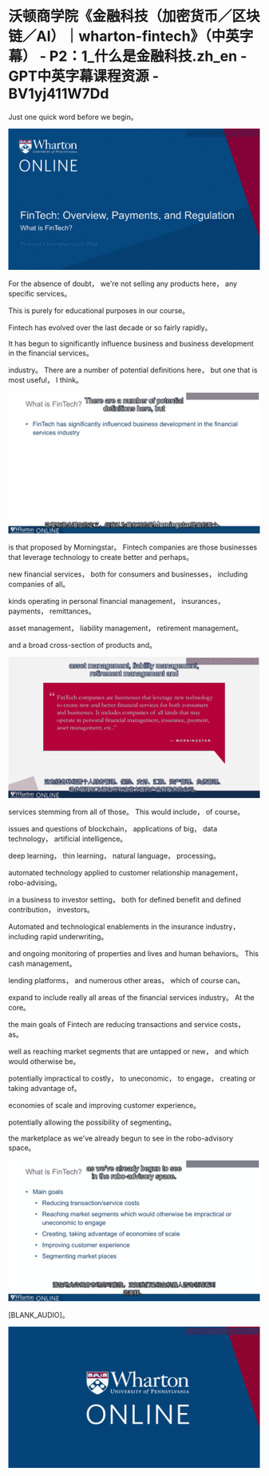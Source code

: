 # 沃顿商学院《金融科技（加密货币／区块链／AI）｜wharton-fintech》（中英字幕） - P2：1_什么是金融科技.zh_en - GPT中英字幕课程资源 - BV1yj411W7Dd

 Just one quick word before we begin。

![](img/dc8e8ce97205e95afce3fbfe6ca34d63_1.png)

 For the absence of doubt， we're not selling any products here， any specific services。

 This is purely for educational purposes in our course。

 Fintech has evolved over the last decade or so fairly rapidly。

 It has begun to significantly influence business and business development in the financial services。

 industry。 There are a number of potential definitions here， but one that is most useful， I think。



![](img/dc8e8ce97205e95afce3fbfe6ca34d63_3.png)

 is that proposed by Morningstar。 Fintech companies are those businesses that leverage technology to create better and perhaps。

 new financial services， both for consumers and businesses， including companies of all。

 kinds operating in personal financial management， insurances， payments， remittances。

 asset management， liability management， retirement management。

 and a broad cross-section of products and。

![](img/dc8e8ce97205e95afce3fbfe6ca34d63_5.png)

 services stemming from all of those。 This would include， of course。

 issues and questions of blockchain， applications of big， data technology， artificial intelligence。

 deep learning， thin learning， natural language， processing。

 automated technology applied to customer relationship management， robo-advising。

 in a business to investor setting， both for defined benefit and defined contribution， investors。

 Automated and technological enablements in the insurance industry， including rapid underwriting。

 and ongoing monitoring of properties and lives and human behaviors。 This cash management。

 lending platforms， and numerous other areas， which of course can。

 expand to include really all areas of the financial services industry。 At the core。

 the main goals of Fintech are reducing transactions and service costs， as。

 well as reaching market segments that are untapped or new， and which would otherwise be。

 potentially impractical to costly， to uneconomic， to engage， creating or taking advantage of。

 economies of scale and improving customer experience。

 potentially allowing the possibility of segmenting。

 the marketplace as we've already begun to see in the robo-advisory space。



![](img/dc8e8ce97205e95afce3fbfe6ca34d63_7.png)

 [BLANK_AUDIO]。

![](img/dc8e8ce97205e95afce3fbfe6ca34d63_9.png)